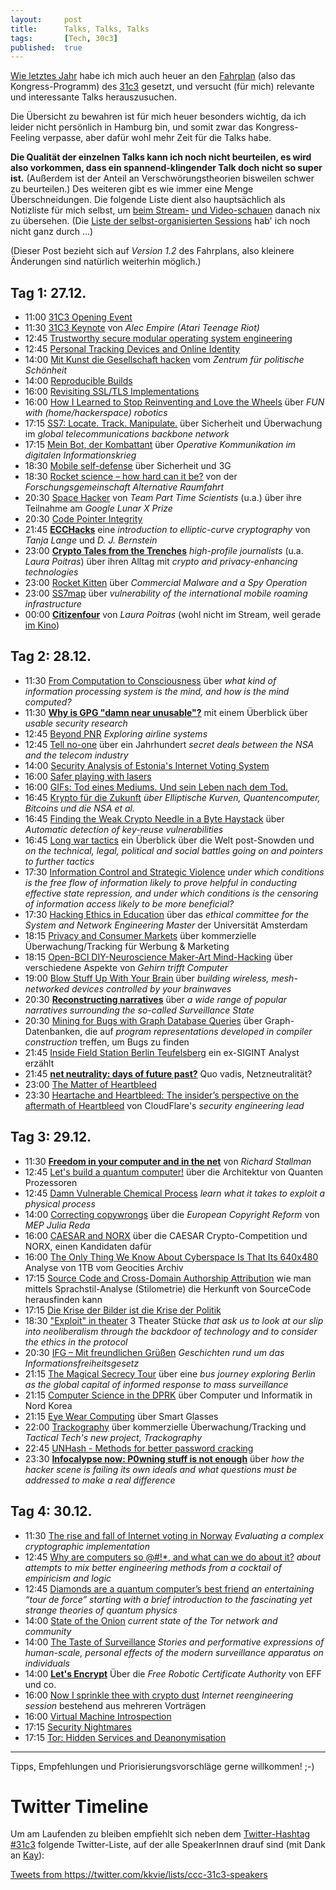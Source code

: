 ```yaml
---
layout: 	post
title: 		Talks, Talks, Talks
tags: 		[Tech, 30c3]
published: 	true
---
```


[Wie letztes Jahr](http://blog.2904.cc/2013/12/21/talks-talks-talks/) habe ich mich auch heuer an den [Fahrplan](https://events.ccc.de/congress/2014/Fahrplan/) (also das Kongress-Programm) des [31c3](https://events.ccc.de/congress/2014/wiki/Main_Page) gesetzt, und versucht (für mich) relevante und interessante Talks herauszusuchen. 

Die Übersicht zu bewahren ist für mich heuer besonders wichtig, da ich leider nicht persönlich in Hamburg bin, und somit zwar das Kongress-Feeling verpasse, aber dafür wohl mehr Zeit für die Talks habe.

**Die Qualität der einzelnen Talks kann ich noch nicht beurteilen, es wird also vorkommen, dass ein spannend-klingender Talk doch nicht so super ist.** (Außerdem ist der Anteil an Verschwörungstheorien bisweilen schwer zu beurteilen.) Des weiteren gibt es wie immer eine Menge Überschneidungen. Die folgende Liste dient also hauptsächlich als Notizliste für mich selbst, um [beim Stream-](http://streaming.media.ccc.de/) [und Video-schauen](https://events.ccc.de/congress/2014/wiki/Static:Documentation) danach nix zu übersehen. (Die [Liste der selbst-organisierten Sessions](https://events.ccc.de/congress/2014/wiki/Static:Self-organized_Sessions) hab' ich noch nicht ganz durch …)

(Dieser Post bezieht sich auf *Version 1.2* des Fahrplans, also kleinere Änderungen sind natürlich weiterhin möglich.)

## Tag 1: 27.12.

* 11:00 [31C3 Opening Event](https://events.ccc.de/congress/2014/Fahrplan/events/6561.html)
* 11:30 [31C3 Keynote](https://events.ccc.de/congress/2014/Fahrplan/events/6571.html) von *Alec Empire (Atari Teenage Riot)*
* 12:45 [Trustworthy secure modular operating system engineering](https://events.ccc.de/congress/2014/Fahrplan/events/6443.html)
* 12:45 [Personal Tracking Devices and Online Identity](https://events.ccc.de/congress/2014/Fahrplan/events/6100.html)
* 14:00 [Mit Kunst die Gesellschaft hacken](https://events.ccc.de/congress/2014/Fahrplan/events/6584.html) vom *Zentrum für politische Schönheit*
* 14:00 [Reproducible Builds](https://events.ccc.de/congress/2014/Fahrplan/events/6240.html)
* 16:00 [Revisiting SSL/TLS Implementations](https://events.ccc.de/congress/2014/Fahrplan/events/5960.html)
* 16:00 [How I Learned to Stop Reinventing and Love the Wheels](https://events.ccc.de/congress/2014/Fahrplan/events/6077.html) über *FUN with (home/hackerspace) robotics*
* 17:15 [SS7: Locate. Track. Manipulate.](https://events.ccc.de/congress/2014/Fahrplan/events/6249.html) über Sicherheit und Überwachung im *global telecommunications backbone network*
* 17:15 [Mein Bot, der Kombattant](https://events.ccc.de/congress/2014/Fahrplan/events/6184.html) über *Operative Kommunikation im digitalen Informationskrieg*
* 18:30 [Mobile self-defense](https://events.ccc.de/congress/2014/Fahrplan/events/6122.html) über Sicherheit und 3G
* 18:30 [Rocket science – how hard can it be?](https://events.ccc.de/congress/2014/Fahrplan/events/6180.html) von der *Forschungsgemeinschaft Alternative Raumfahrt*
* 20:30 [Space Hacker](https://events.ccc.de/congress/2014/Fahrplan/events/6142.html) von *Team Part Time Scientists* (u.a.) über ihre Teilnahme am *Google Lunar X Prize*
* 20:30 [Code Pointer Integrity](https://events.ccc.de/congress/2014/Fahrplan/events/6050.html)
* 21:45 [**ECCHacks**](https://events.ccc.de/congress/2014/Fahrplan/events/6369.html) eine *introduction to elliptic-curve cryptography* von *Tanja Lange* und *D. J. Bernstein*
* 23:00 [**Crypto Tales from the Trenches**](https://events.ccc.de/congress/2014/Fahrplan/events/6154.html) *high-profile journalists* (u.a. *Laura Poitras*) über ihren Alltag mit *crypto and privacy-enhancing technologies*
* 23:00 [Rocket Kitten](https://events.ccc.de/congress/2014/Fahrplan/events/6575.html) über *Commercial Malware and a Spy Operation*
* 23:00 [SS7map](https://events.ccc.de/congress/2014/Fahrplan/events/6531.html) über *vulnerability of the international mobile roaming infrastructure*
* 00:00 [**Citizenfour**](https://events.ccc.de/congress/2014/Fahrplan/events/6581.html) von *Laura Poitras* (wohl nicht im Stream, weil gerade [im Kino](https://citizenfourfilm.com/))

## Tag 2: 28.12.

* 11:30 [From Computation to Consciousness](https://events.ccc.de/congress/2014/Fahrplan/events/6573.html) über *what kind of information processing system is the mind, and how is the mind computed?*
* 11:30 [**Why is GPG "damn near unusable"?**](https://events.ccc.de/congress/2014/Fahrplan/events/6021.html) mit einem Überblick über *usable security research*
* 12:45 [Beyond PNR](https://events.ccc.de/congress/2014/Fahrplan/events/6308.html) *Exploring airline systems*
* 12:45 [Tell no-one](https://events.ccc.de/congress/2014/Fahrplan/events/6600.html) über ein Jahrhundert *secret deals between the NSA and the telecom industry*
* 14:00 [Security Analysis of Estonia's Internet Voting System](https://events.ccc.de/congress/2014/Fahrplan/events/6344.html)
* 16:00 [Safer playing with lasers](https://events.ccc.de/congress/2014/Fahrplan/events/6131.html)
* 16:00 [GIFs: Tod eines Mediums. Und sein Leben nach dem Tod.](https://events.ccc.de/congress/2014/Fahrplan/events/6325.html)
* 16:45 [Krypto für die Zukunft](https://events.ccc.de/congress/2014/Fahrplan/events/6295.html) *über Elliptische Kurven, Quantencomputer, Bitcoins und die NSA et al.*
* 16:45 [Finding the Weak Crypto Needle in a Byte Haystack](https://events.ccc.de/congress/2014/Fahrplan/events/6144.html) über *Automatic detection of key-reuse vulnerabilities*
* 16:45 [Long war tactics](https://events.ccc.de/congress/2014/Fahrplan/events/6406.html) ein Überblick über die Welt post-Snowden und *on the technical, legal, political and social battles going on and pointers to further tactics*
* 17:30 [Information Control and Strategic Violence](https://events.ccc.de/congress/2014/Fahrplan/events/6358.html) *under which conditions is the free flow of information likely to prove helpful in conducting effective state repression, and under which conditions is the censoring of information access likely to be more beneficial?*
* 17:30 [Hacking Ethics in Education](https://events.ccc.de/congress/2014/Fahrplan/events/6071.html) über das *ethical committee for the System and Network Engineering Master* der Universität Amsterdam
* 18:15 [Privacy and Consumer Markets](https://events.ccc.de/congress/2014/Fahrplan/events/6202.html) über kommerzielle Überwachung/Tracking für Werbung & Marketing
* 18:15 [Open-BCI DIY-Neuroscience Maker-Art Mind-Hacking](https://events.ccc.de/congress/2014/Fahrplan/events/6148.html) über verschiedene Aspekte von *Gehirn trifft Computer*
* 19:00 [Blow Stuff Up With Your Brain](https://events.ccc.de/congress/2014/Fahrplan/events/6365.html) über *building wireless, mesh-networked devices controlled by your brainwaves*
* 20:30 [**Reconstructing narratives**](https://events.ccc.de/congress/2014/Fahrplan/events/6258.html) über *a wide range of popular narratives surrounding the so-called Surveillance State*
* 20:30 [Mining for Bugs with Graph Database Queries](https://events.ccc.de/congress/2014/Fahrplan/events/6534.html) über Graph-Datenbanken, die auf *program representations developed in compiler construction* treffen, um Bugs zu finden
* 21:45 [Inside Field Station Berlin Teufelsberg](https://events.ccc.de/congress/2014/Fahrplan/events/6585.html) ein ex-SIGINT Analyst erzählt
* 21:45 [**net neutrality: days of future past?**](https://events.ccc.de/congress/2014/Fahrplan/events/6170.html) Quo vadis, Netzneutralität?
* 23:00 [The Matter of Heartbleed](https://events.ccc.de/congress/2014/Fahrplan/events/6321.html)
* 23:30 [Heartache and Heartbleed: The insider’s perspective on the aftermath of Heartbleed](https://events.ccc.de/congress/2014/Fahrplan/events/6212.html) von CloudFlare's *security engineering lead*


## Tag 3: 29.12.

* 11:30 [**Freedom in your computer and in the net**](https://events.ccc.de/congress/2014/Fahrplan/events/6123.html) von *Richard Stallman*
* 12:45 [Let's build a quantum computer!](https://events.ccc.de/congress/2014/Fahrplan/events/6261.html) über die Architektur von Quanten Prozessoren
* 12:45 [Damn Vulnerable Chemical Process](https://events.ccc.de/congress/2014/Fahrplan/events/6463.html) *learn what it takes to exploit a physical process*
* 14:00 [Correcting copywrongs](https://events.ccc.de/congress/2014/Fahrplan/events/6350.html) über die *European Copyright Reform* von *MEP Julia Reda*
* 16:00 [CAESAR and NORX](https://events.ccc.de/congress/2014/Fahrplan/events/6137.html) über die CAESAR Crypto-Competition und NORX, einen Kandidaten dafür
* 16:00 [The Only Thing We Know About Cyberspace Is That Its 640x480](https://events.ccc.de/congress/2014/Fahrplan/events/6373.html) Analyse von 1TB vom Geocities Archiv
* 17:15 [Source Code and Cross-Domain Authorship Attribution](https://events.ccc.de/congress/2014/Fahrplan/events/6173.html) wie man mittels Sprachstil-Analyse (Stilometrie) die Herkunft von SourceCode herausfinden kann
* 17:15 [Die Krise der Bilder ist die Krise der Politik](https://events.ccc.de/congress/2014/Fahrplan/events/6381.html)
* 18:30 ["Exploit" in theater](https://events.ccc.de/congress/2014/Fahrplan/events/6547.html) 3 Theater Stücke *that ask us to look at our slip into neoliberalism through the backdoor of technology and to consider the ethics in the protocol*
* 20:30 [IFG – Mit freundlichen Grüßen](https://events.ccc.de/congress/2014/Fahrplan/events/6366.html) *Geschichten rund um das Informationsfreiheitsgesetz*
* 21:15 [The Magical Secrecy Tour](https://events.ccc.de/congress/2014/Fahrplan/events/6596.html) über eine *bus journey exploring Berlin as the global capital of informed response to mass surveillance*
* 21:15 [Computer Science in the DPRK](https://events.ccc.de/congress/2014/Fahrplan/events/6253.html) über Computer und Informatik in Nord Korea
* 21:15 [Eye Wear Computing](https://events.ccc.de/congress/2014/Fahrplan/events/6460.html) über Smart Glasses
* 22:00 [Trackography](https://events.ccc.de/congress/2014/Fahrplan/events/6299.html) über kommerzielle Überwachung/Tracking und *Tactical Tech's new project, Trackography*
* 22:45 [UNHash - Methods for better password cracking](https://events.ccc.de/congress/2014/Fahrplan/events/5966.html)
* 23:30 [**Infocalypse now: P0wning stuff is not enough**](https://events.ccc.de/congress/2014/Fahrplan/events/6205.html) über *how the hacker scene is failing its own ideals and what questions must be addressed to make a real difference*

## Tag 4: 30.12.

* 11:30 [The rise and fall of Internet voting in Norway](https://events.ccc.de/congress/2014/Fahrplan/events/6213.html) *Evaluating a complex cryptographic implementation*
* 12:45 [Why are computers so @#!*, and what can we do about it?](https://events.ccc.de/congress/2014/Fahrplan/events/6574.html) *about attempts to mix better engineering methods from a cocktail of empiricism and logic*
* 12:45 [Diamonds are a quantum computer’s best friend](https://events.ccc.de/congress/2014/Fahrplan/events/6157.html) *an entertaining “tour de force” starting with a brief introduction to the fascinating yet strange theories of quantum physics*
* 14:00 [State of the Onion](https://events.ccc.de/congress/2014/Fahrplan/events/6251.html) *current state of the Tor network and community*
* 14:00 [The Taste of Surveillance](https://events.ccc.de/congress/2014/Fahrplan/events/6383.html) *Stories and performative expressions of human-scale, personal effects of the modern surveillance apparatus on individuals*
* 14:00 [**Let's Encrypt**](https://events.ccc.de/congress/2014/Fahrplan/events/6397.html)  Über die *Free Robotic Certificate Authority* von EFF und co.
* 16:00 [Now I sprinkle thee with crypto dust](https://events.ccc.de/congress/2014/Fahrplan/events/6597.html) *Internet reengineering session* bestehend aus mehreren Vorträgen
* 16:00 [Virtual Machine Introspection](https://events.ccc.de/congress/2014/Fahrplan/events/6297.html)
* 17:15 [Security Nightmares](https://events.ccc.de/congress/2014/Fahrplan/events/6572.html)
* 17:15 [Tor: Hidden Services and Deanonymisation](https://events.ccc.de/congress/2014/Fahrplan/events/6112.html)

---
Tipps, Empfehlungen und Priorisierungsvorschläge gerne willkommen! ;-)

# Twitter Timeline

Um am Laufenden zu bleiben empfiehlt sich neben dem [Twitter-Hashtag #31c3](https://twitter.com/search?f=realtime&q=%2331c3) folgende Twitter-Liste, auf der alle SpeakerInnen drauf sind (mit Dank an [Kay](https://twitter.com/kkvie)):

<a class="twitter-timeline" data-dnt="true" href="https://twitter.com/kkvie/lists/ccc-31c3-speakers" data-widget-id="548535580989345792">Tweets from https://twitter.com/kkvie/lists/ccc-31c3-speakers</a>
            <script>!function(d,s,id){var js,fjs=d.getElementsByTagName(s)[0],p=/^http:/.test(d.location)?'http':'https';if(!d.getElementById(id)){js=d.createElement(s);js.id=id;js.src=p+"://platform.twitter.com/widgets.js";fjs.parentNode.insertBefore(js,fjs);}}(document,"script","twitter-wjs");</script>
          